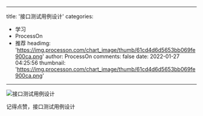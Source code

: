 
---
title: '接口测试用例设计'
categories: 
 - 学习
 - ProcessOn
 - 推荐
headimg: 'https://img.processon.com/chart_image/thumb/61cd4d6d5653bb069fe900ca.png'
author: ProcessOn
comments: false
date: 2022-01-27 04:25:56
thumbnail: 'https://img.processon.com/chart_image/thumb/61cd4d6d5653bb069fe900ca.png'
---

<div>   
<img class="thumb" alt="接口测试用例设计" src="https://img.processon.com/chart_image/thumb/61cd4d6d5653bb069fe900ca.png" referrerpolicy="no-referrer">
<p>记得点赞，接口测试用例设计</p>  
</div>
            